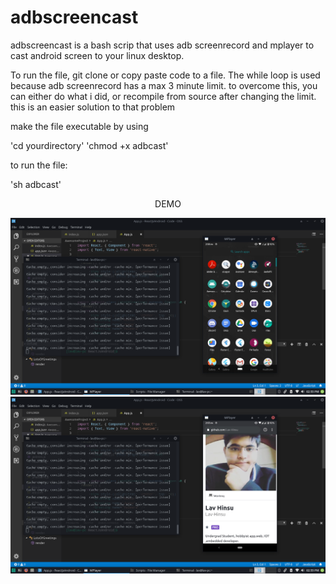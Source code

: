 # adbscreencast
adbscreencast is a bash scrip that uses adb screenrecord and mplayer to cast android screen to your linux desktop.

To run the file, git clone or copy paste code to a file. 
The while loop is used because adb screenrecord has a max 3 minute limit. to overcome this, you can either do what i did, or recompile from source after changing the limit. this is an easier solution to that problem

make the file executable by using

'cd yourdirectory'
'chmod +x adbcast'

to run the file:

'sh adbcast'
<div style="text-align:center">DEMO</div>
 
![Alt text](/adbcastdemo.png?raw=true "DEMO 1")
![Alt text](/adbcastreadme.png?raw=true "DEMO 2")

